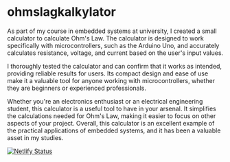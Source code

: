 # ohmslagkalkylator
As part of my course in embedded systems at university, I created a small calculator to calculate Ohm's Law. The calculator is designed to work specifically with microcontrollers, such as the Arduino Uno, and accurately calculates resistance, voltage, and current based on the user's input values.

I thoroughly tested the calculator and can confirm that it works as intended, providing reliable results for users. Its compact design and ease of use make it a valuable tool for anyone working with microcontrollers, whether they are beginners or experienced professionals.

Whether you're an electronics enthusiast or an electrical engineering student, this calculator is a useful tool to have in your arsenal. It simplifies the calculations needed for Ohm's Law, making it easier to focus on other aspects of your project. Overall, this calculator is an excellent example of the practical applications of embedded systems, and it has been a valuable asset in my studies.





[![Netlify Status](https://api.netlify.com/api/v1/badges/600f2991-a298-4573-9a57-5a3b29d7aa6d/deploy-status)](https://app.netlify.com/sites/ohmslagkalkylator/deploys)

